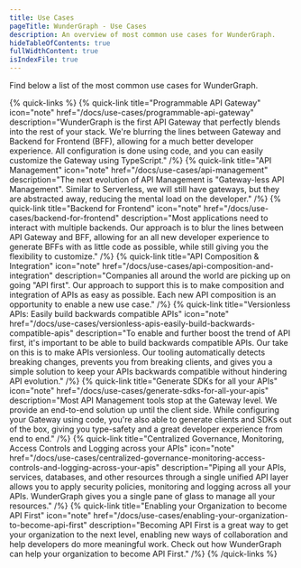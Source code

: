 ```yaml
---
title: Use Cases
pageTitle: WunderGraph - Use Cases
description: An overview of most common use cases for WunderGraph.
hideTableOfContents: true
fullWidthContent: true
isIndexFile: true
---
```


Find below a list of the most common use cases for WunderGraph.

{% quick-links %}
{% quick-link title="Programmable API Gateway" icon="note" href="/docs/use-cases/programmable-api-gateway" description="WunderGraph is the first API Gateway that perfectly blends into the rest of your stack. We're blurring the lines between Gateway and Backend for Frontend (BFF), allowing for a much better developer experience. All configuration is done using code, and you can easily customize the Gateway using TypeScript." /%}
{% quick-link title="API Management" icon="note" href="/docs/use-cases/api-management" description="The next evolution of API Management is \"Gateway-less API Management\". Similar to Serverless, we will still have gateways, but they are abstracted away, reducing the mental load on the developer." /%}
{% quick-link title="Backend for Frontend" icon="note" href="/docs/use-cases/backend-for-frontend" description="Most applications need to interact with multiple backends. Our approach is to blur the lines between API Gateway and BFF, allowing for an all new developer experience to generate BFFs with as little code as possible, while still giving you the flexibility to customize." /%}
{% quick-link title="API Composition & Integration" icon="note" href="/docs/use-cases/api-composition-and-integration" description="Companies all around the world are picking up on going \"API first\". Our approach to support this is to make composition and integration of APIs as easy as possible. Each new API composition is an opportunity to enable a new use case." /%}
{% quick-link title="Versionless APIs: Easily build backwards compatible APIs" icon="note" href="/docs/use-cases/versionless-apis-easily-build-backwards-compatible-apis" description="To enable and further boost the trend of API first, it's important to be able to build backwards compatible APIs. Our take on this is to make APIs versionless. Our tooling automatically detects breaking changes, prevents you from breaking clients, and gives you a simple solution to keep your APIs backwards compatible without hindering API evolution." /%}
{% quick-link title="Generate SDKs for all your APIs" icon="note" href="/docs/use-cases/generate-sdks-for-all-your-apis" description="Most API Management tools stop at the Gateway level. We provide an end-to-end solution up until the client side. While configuring your Gateway using code, you're also able to generate clients and SDKs out of the box, giving you type-safety and a great developer experience from end to end." /%}
{% quick-link title="Centralized Governance, Monitoring, Access Controls and Logging across your APIs" icon="note" href="/docs/use-cases/centralized-governance-monitoring-access-controls-and-logging-across-your-apis" description="Piping all your APIs, services, databases, and other resources through a single unified API layer allows you to apply security policies, monitoring and logging across all your APIs. WunderGraph gives you a single pane of glass to manage all your resources." /%}
{% quick-link title="Enabling your Organization to become API First" icon="note" href="/docs/use-cases/enabling-your-organization-to-become-api-first" description="Becoming API First is a great way to get your organization to the next level, enabling new ways of collaboration and help developers do more meaningful work. Check out how WunderGraph can help your organization to become API First." /%}
{% /quick-links %}
